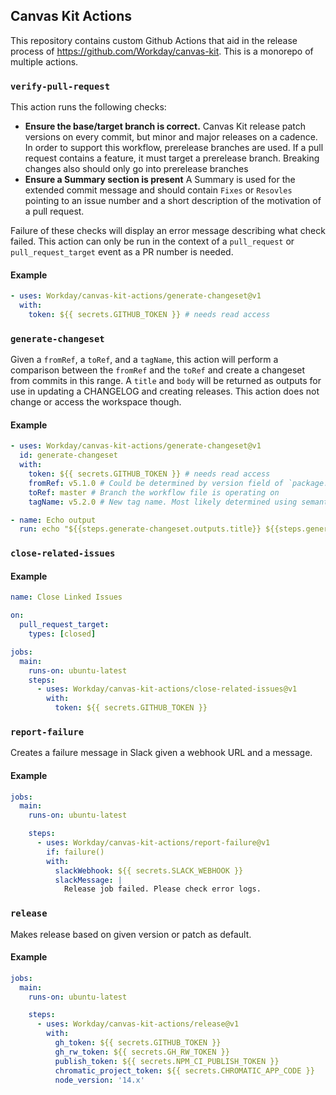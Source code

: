 ## Canvas Kit Actions

This repository contains custom Github Actions that aid in the release process of https://github.com/Workday/canvas-kit. This is a monorepo of multiple actions.

### `verify-pull-request`

This action runs the following checks:

- **Ensure the base/target branch is correct.**
  Canvas Kit release patch versions on every commit, but minor and major releases on a cadence. In order to support this workflow, prerelease branches are used. If a pull request contains a feature, it must target a prerelease branch. Breaking changes also should only go into prerelease branches
- **Ensure a Summary section is present**
  A Summary is used for the extended commit message and should contain `Fixes` or `Resovles` pointing to an issue number and a short description of the motivation of a pull request.

Failure of these checks will display an error message describing what check failed. This action can only be run in the context of a `pull_request` or `pull_request_target` event as a PR number is needed.

#### Example

```yml
- uses: Workday/canvas-kit-actions/generate-changeset@v1
  with:
    token: ${{ secrets.GITHUB_TOKEN }} # needs read access
```

### `generate-changeset`

Given a `fromRef`, a `toRef`, and a `tagName`, this action will perform a comparison between the `fromRef` and the `toRef` and create a changeset from commits in this range. A `title` and `body` will be returned as outputs for use in updating a CHANGELOG and creating releases. This action does not change or access the workspace though.

#### Example

```yml
- uses: Workday/canvas-kit-actions/generate-changeset@v1
  id: generate-changeset
  with:
    token: ${{ secrets.GITHUB_TOKEN }} # needs read access
    fromRef: v5.1.0 # Could be determined by version field of `package.json` or `lerna.json`
    toRef: master # Branch the workflow file is operating on
    tagName: v5.2.0 # New tag name. Most likely determined using semantic release or conventional commits

- name: Echo output
  run: echo "${{steps.generate-changeset.outputs.title}} ${{steps.generate-changeset.outputs.body}}"
```

### `close-related-issues`

#### Example

```yml
name: Close Linked Issues

on:
  pull_request_target:
    types: [closed]

jobs:
  main:
    runs-on: ubuntu-latest
    steps:
      - uses: Workday/canvas-kit-actions/close-related-issues@v1
        with:
          token: ${{ secrets.GITHUB_TOKEN }}
```

### `report-failure`

Creates a failure message in Slack given a webhook URL and a message.

#### Example

```yml
jobs:
  main:
    runs-on: ubuntu-latest

    steps:
      - uses: Workday/canvas-kit-actions/report-failure@v1
        if: failure()
        with:
          slackWebhook: ${{ secrets.SLACK_WEBHOOK }}
          slackMessage: |
            Release job failed. Please check error logs.
```

### `release`

Makes release based on given version or patch as default.

#### Example
```yml
jobs:
  main:
    runs-on: ubuntu-latest

    steps:
      - uses: Workday/canvas-kit-actions/release@v1
        with:
          gh_token: ${{ secrets.GITHUB_TOKEN }}
          gh_rw_token: ${{ secrets.GH_RW_TOKEN }}
          publish_token: ${{ secrets.NPM_CI_PUBLISH_TOKEN }}
          chromatic_project_token: ${{ secrets.CHROMATIC_APP_CODE }}
          node_version: '14.x'
```